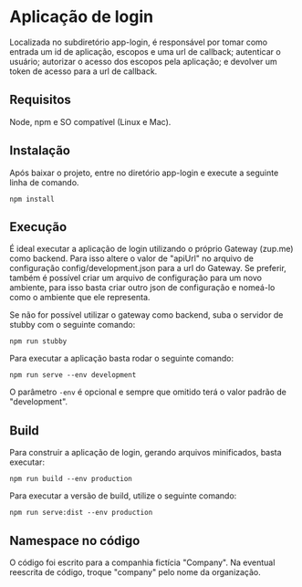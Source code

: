 # Aplicação de login
Localizada no subdiretório app-login, é responsável por tomar como entrada um id de aplicação, escopos e uma url de
callback; autenticar o usuário; autorizar o acesso dos escopos pela aplicação; e devolver um token de acesso para a url
de callback.

## Requisitos
Node, npm e SO compatível (Linux e Mac).

## Instalação
Após baixar o projeto, entre no diretório app-login e execute a seguinte linha de comando.
```
npm install
```

## Execução
É ideal executar a aplicação de login utilizando o próprio Gateway (zup.me) como backend. Para isso altere o valor de
"apiUrl" no arquivo de configuração config/development.json para a url do Gateway. Se preferir, também é possível criar
um arquivo de configuração para um novo ambiente, para isso basta criar outro json de configuração e nomeá-lo como o 
ambiente que ele representa.

Se não for possível utilizar o gateway como backend, suba o servidor de stubby com o seguinte comando:
```
npm run stubby
```
Para executar a aplicação basta rodar o seguinte comando:
```
npm run serve --env development
```
O parâmetro ``-env`` é opcional e sempre que omitido terá o valor padrão de "development".

## Build
Para construir a aplicação de login, gerando arquivos minificados, basta executar:
```
npm run build --env production
```
Para executar a versão de build, utilize o seguinte comando:
```
npm run serve:dist --env production
```

## Namespace no código
O código foi escrito para a companhia fictícia "Company". Na eventual reescrita de código, troque "company" pelo nome
da organização.
